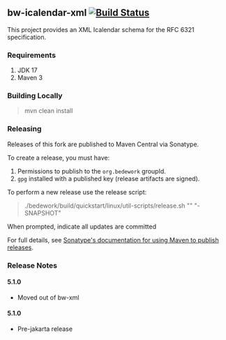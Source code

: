 ## bw-icalendar-xml [![Build Status](https://travis-ci.org/Bedework/bw-util.svg)](https://travis-ci.org/Bedework/bw-util)

This project provides an XML Icalendar schema for the RFC 6321 specification.

### Requirements

1. JDK 17
2. Maven 3

### Building Locally

> mvn clean install

### Releasing

Releases of this fork are published to Maven Central via Sonatype.

To create a release, you must have:

1. Permissions to publish to the `org.bedework` groupId.
2. `gpg` installed with a published key (release artifacts are signed).

To perform a new release use the release script:

> ./bedework/build/quickstart/linux/util-scripts/release.sh <module-name> "<release-version>" "<new-version>-SNAPSHOT"

When prompted, indicate all updates are committed 

For full details, see [Sonatype's documentation for using Maven to publish releases](http://central.sonatype.org/pages/apache-maven.html).


### Release Notes
#### 5.1.0
* Moved out of bw-xml
#### 5.1.0
* Pre-jakarta release

